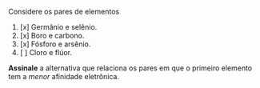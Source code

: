 Considere os pares de elementos

1. [x] Germânio e selênio.
2. [x] Boro e carbono.
3. [x] Fósforo e arsênio.
4. [ ] Cloro e flúor.

**Assinale** a alternativa que relaciona os pares em que o primeiro elemento tem a *menor* afinidade eletrônica.

